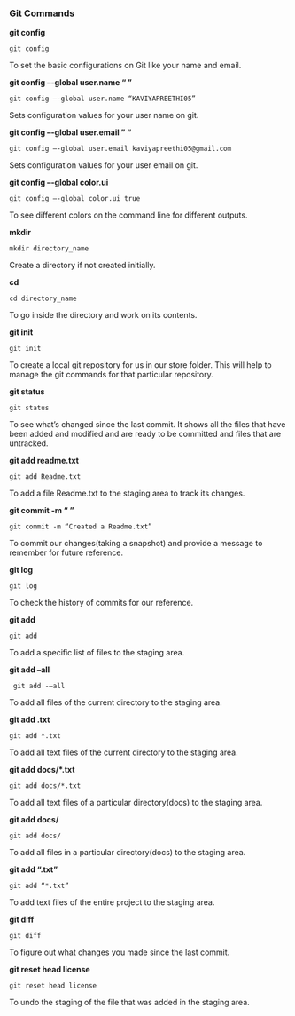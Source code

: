 ### Git Commands

**git config**

``git config``

To set the basic configurations on Git like your name and email.

**git config –-global user.name “ ”**

``git config –-global user.name “KAVIYAPREETHI05”``

Sets configuration values for your user name on git. 

**git config –-global user.email ” “**

``git config –-global user.email kaviyapreethi05@gmail.com``

Sets configuration values for your user email on git.  

**git config –-global color.ui**

``git config –-global color.ui true``

To see different colors on the command line for different outputs. 

**mkdir**

``mkdir directory_name``

Create a directory if not created initially. 

**cd**

``cd directory_name``

To go inside the directory and work on its contents. 

**git init**

``git init``

To create a local git repository for us in our store folder. This will help to manage the git commands for that particular repository.  

**git status**

``git status``

To see what’s changed since the last commit. It shows all the files that have been added and modified and are ready to be committed and files that are untracked.  

**git add readme.txt**

``git add Readme.txt``

To add a file Readme.txt to the staging area to track its changes. 

**git commit -m “ ”**

``git commit -m “Created a Readme.txt”``

To  commit our changes(taking a snapshot) and provide a message to remember for future reference.

**git log**

``git log``

To check the history of commits for our reference.

**git add**

``git add``

To add a specific list of files to the staging area. 

**git add –all**

`` git add -–all``

To add all files of the current directory to the staging area. 

**git add .txt**

``git add *.txt``

To add all text files of the current directory to the staging area.

**git add docs/*.txt**

``git add docs/*.txt``

To add all text files of a particular directory(docs) to the staging area. 

**git add docs/**

``git add docs/``

To add all files in a particular directory(docs) to the staging area.

**git add “.txt”**

``git add “*.txt”``

To add text files of the entire project to the staging area. 

**git diff**

``git diff``

To figure out what changes you made since the last commit.

**git reset head license**

``git reset head license``

To undo the staging of the file that was added in the staging area.




















